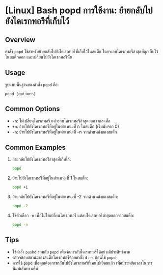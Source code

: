 # [Linux] Bash popd การใช้งาน: ย้ายกลับไปยังไดเรกทอรีที่เก็บไว้

## Overview
คำสั่ง `popd` ใช้สำหรับย้ายกลับไปยังไดเรกทอรีที่เก็บไว้ในสแต็ก โดยจะลบไดเรกทอรีล่าสุดที่ถูกเก็บไว้ในสแต็กออก และเปลี่ยนไปยังไดเรกทอรีนั้น

## Usage
รูปแบบพื้นฐานของคำสั่ง `popd` คือ:

```
popd [options]
```

## Common Options
- `-n`: ไม่เปลี่ยนไดเรกทอรี แต่จะลบไดเรกทอรีล่าสุดออกจากสแต็ก
- `+n`: ย้ายไปยังไดเรกทอรีที่อยู่ในตำแหน่งที่ n ในสแต็ก (เริ่มนับจาก 0)
- `-n`: ย้ายไปยังไดเรกทอรีที่อยู่ในตำแหน่งที่ -n จากด้านหลังของสแต็ก

## Common Examples
1. ย้ายกลับไปยังไดเรกทอรีล่าสุดที่เก็บไว้:
   ```bash
   popd
   ```

2. ย้ายไปยังไดเรกทอรีที่อยู่ในตำแหน่งที่ 1 ในสแต็ก:
   ```bash
   popd +1
   ```

3. ย้ายกลับไปยังไดเรกทอรีที่อยู่ในตำแหน่งที่ -2 จากด้านหลังของสแต็ก:
   ```bash
   popd -2
   ```

4. ใช้ตัวเลือก `-n` เพื่อไม่ให้เปลี่ยนไดเรกทอรี แต่ลบไดเรกทอรีล่าสุดออกจากสแต็ก:
   ```bash
   popd -n
   ```

## Tips
- ใช้คำสั่ง `pushd` ร่วมกับ `popd` เพื่อจัดการกับไดเรกทอรีได้อย่างมีประสิทธิภาพ
- ตรวจสอบสถานะของสแต็กไดเรกทอรีด้วยคำสั่ง `dirs` ก่อนใช้ `popd`
- ควรใช้ `popd` เมื่อคุณต้องการกลับไปยังไดเรกทอรีที่เคยไปเยือนแล้ว เพื่อประหยัดเวลาในการพิมพ์เส้นทางเต็ม